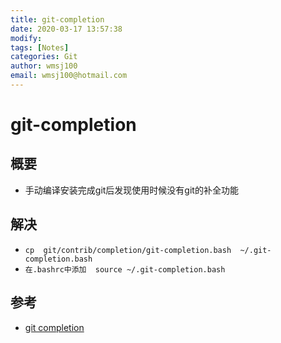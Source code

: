 ```yaml
---
title: git-completion
date: 2020-03-17 13:57:38
modify: 
tags: [Notes]
categories: Git
author: wmsj100
email: wmsj100@hotmail.com
---
```


# git-completion

## 概要

- 手动编译安装完成git后发现使用时候没有git的补全功能

## 解决

- `cp  git/contrib/completion/git-completion.bash  ~/.git-completion.bash`
- `在.bashrc中添加  source ~/.git-completion.bash`

## 参考

- [git completion](https://www.cnblogs.com/kinwing/p/11670577.html)
